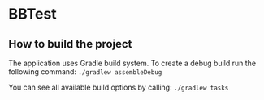 # BBTest

## How to build the project
The application uses Gradle build system. To create a debug build run the following command:
`./gradlew assembleDebug`

You can see all available build options by calling:
`./gradlew tasks`  